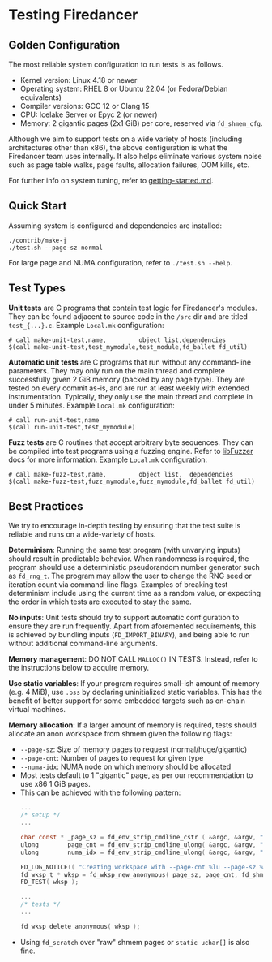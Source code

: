 # Testing Firedancer

## Golden Configuration

The most reliable system configuration to run tests is as follows.

- Kernel version: Linux 4.18 or newer
- Operating system: RHEL 8 or Ubuntu 22.04 (or Fedora/Debian equivalents)
- Compiler versions: GCC 12 or Clang 15
- CPU: Icelake Server or Epyc 2 (or newer)
- Memory: 2 gigantic pages (2x1 GiB) per core, reserved via `fd_shmem_cfg`.

Although we aim to support tests on a wide variety of hosts (including
architectures other than x86), the above configuration is what the
Firedancer team uses internally.  It also helps eliminate various system
noise such as page table walks, page faults, allocation failures, OOM
kills, etc.

For further info on system tuning, refer to [getting-started.md](./getting-started.md).

## Quick Start

Assuming system is configured and dependencies are installed:

```
./contrib/make-j
./test.sh --page-sz normal
```

For large page and NUMA configuration, refer to `./test.sh --help`.

## Test Types

**Unit tests** are C programs that contain test logic for Firedancer's
modules.  They can be found adjacent to source code in the `/src` dir
and are titled `test_{...}.c`.  Example `Local.mk` configuration:
```make
# call make-unit-test,name,         object list,dependencies
$(call make-unit-test,test_mymodule,test_module,fd_ballet fd_util)
```

**Automatic unit tests** are C programs that run without any command-line
parameters.  They may only run on the main thread and complete successfully
given 2 GiB memory (backed by any page type).  They are tested on every
commit as-is, and are run at least weekly with extended instrumentation.
Typically, they only use the main thread and complete in under 5 minutes.
Example `Local.mk` configuration:
```make
# call run-unit-test,name
$(call run-unit-test,test_mymodule)
```

**Fuzz tests** are C routines that accept arbitrary byte sequences.
They can be compiled into test programs using a fuzzing engine.
Refer to [libFuzzer](https://llvm.org/docs/LibFuzzer.html) docs for more
information.
Example `Local.mk` configuration:
```make
# call make-fuzz-test,name,         object list,  dependencies
$(call make-fuzz-test,fuzz_mymodule,fuzz_mymodule,fd_ballet fd_util)
```

## Best Practices

We try to encourage in-depth testing by ensuring that the test suite is
reliable and runs on a wide-variety of hosts.

**Determinism**: Running the same test program (with unvarying inputs)
should result in predictable behavior.  When randomness is required, the
program should use a deterministic pseudorandom number generator such as
`fd_rng_t`.  The program may allow the user to change the RNG seed or
iteration count via command-line flags.  Examples of breaking test
determinism include using the current time as a random value, or
expecting the order in which tests are executed to stay the same.

**No inputs**: Unit tests should try to support automatic configuration
to ensure they are run frequently.  Apart from aforemented requirements,
this is achieved by bundling inputs (`FD_IMPORT_BINARY`), and being able
to run without additional command-line arguments.

**Memory management**: DO NOT CALL `MALLOC()` IN TESTS.  Instead, refer
to the instructions below to acquire memory.

**Use static variables**: If your program requires small-ish amount of
memory (e.g. 4 MiB), use `.bss` by declaring uninitialized static
variables.  This has the benefit of better support for some embedded
targets such as on-chain virtual machines.

**Memory allocation**: If a larger amount of memory is required, tests
should allocate an anon workspace from shmem given the following flags:
- `--page-sz`: Size of memory pages to request (normal/huge/gigantic)
- `--page-cnt`: Number of pages to request for given type
- `--numa-idx`: NUMA node on which memory should be allocated
- Most tests default to 1 "gigantic" page, as per our recommendation to
  use x86 1 GiB pages.
- This can be achieved with the following pattern:
  ```c
  ...
  /* setup */
  ...

  char const * _page_sz = fd_env_strip_cmdline_cstr ( &argc, &argv, "--page-sz",  NULL, "gigantic" );
  ulong        page_cnt = fd_env_strip_cmdline_ulong( &argc, &argv, "--page-cnt", NULL, 1UL        );
  ulong        numa_idx = fd_env_strip_cmdline_ulong( &argc, &argv, "--numa-idx", NULL, fd_shmem_numa_idx(cpu_idx) );

  FD_LOG_NOTICE(( "Creating workspace with --page-cnt %lu --page-sz %s pages on --numa-idx %lu", page_cnt, _page_sz, numa_idx ));
  fd_wksp_t * wksp = fd_wksp_new_anonymous( page_sz, page_cnt, fd_shmem_cpu_idx( numa_idx ), "wksp", 0UL );
  FD_TEST( wksp );

  ...
  /* tests */
  ...

  fd_wksp_delete_anonymous( wksp );
  ```
- Using `fd_scratch` over "raw" shmem pages or `static uchar[]` is also fine.
